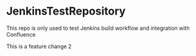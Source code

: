 # JenkinsTestRepository
This repo is only used to test Jenkins build workflow and integration with Confluence

This is a feature change 2
